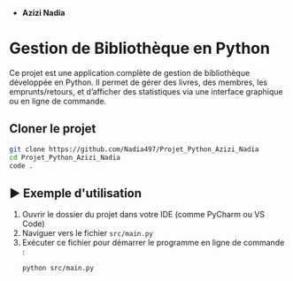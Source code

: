 
- **Azizi Nadia**

#  Gestion de Bibliothèque en Python

Ce projet est une application complète de gestion de bibliothèque développée en Python. Il permet de gérer des livres, des membres, les emprunts/retours, et d’afficher des statistiques via une interface graphique ou en ligne de commande.


##  Cloner le projet

```bash
git clone https://github.com/Nadia497/Projet_Python_Azizi_Nadia
cd Projet_Python_Azizi_Nadia
code .
```

## ▶ Exemple d'utilisation

1. Ouvrir le dossier du projet dans votre IDE (comme PyCharm ou VS Code)
2. Naviguer vers le fichier `src/main.py`
3. Exécuter ce fichier pour démarrer le programme en ligne de commande :
   ```bash
   python src/main.py
   ```
